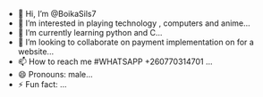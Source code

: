 - 👋 Hi, I’m @BoikaSils7
- 👀 I’m interested in playing technology , computers and anime...
- 🌱 I’m currently learning python and C...
- 💞️ I’m looking to collaborate on payment implementation on for a website...
- 📫 How to reach me #WHATSAPP +260770314701 ...
- 😄 Pronouns: male...
- ⚡ Fun fact: ...

<!---
BoikaSils7/BoikaSils7 is a ✨ special ✨ repository because its `README.md` (this file) appears on your GitHub profile.
You can click the Preview link to take a look at your changes.
--->
